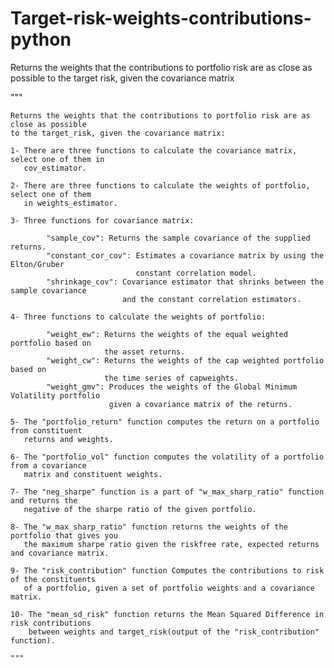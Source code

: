 # Target-risk-weights-contributions-python
Returns the weights that the contributions to portfolio risk are as close as possible to the target risk, given the covariance matrix

   """
    
    Returns the weights that the contributions to portfolio risk are as close as possible
    to the target_risk, given the covariance matrix:

    1- There are three functions to calculate the covariance matrix, select one of them in
       cov_estimator.

    2- There are three functions to calculate the weights of portfolio, select one of them
       in weights_estimator.

    3- Three functions for covariance matrix:

            "sample_cov": Returns the sample covariance of the supplied returns.
            "constant_cor_cov": Estimates a covariance matrix by using the Elton/Gruber
                                constant correlation model.
            "shrinkage_cov": Covariance estimator that shrinks between the sample covariance
                             and the constant correlation estimators.

    4- Three functions to calculate the weights of portfolio:

            "weight_ew": Returns the weights of the equal weighted portfolio based on
                         the asset returns.
            "weight_cw": Returns the weights of the cap weighted portfolio based on
                         the time series of capweights.
            "weight_gmv": Produces the weights of the Global Minimum Volatility portfolio
                          given a covariance matrix of the returns.
    
    5- The "portfolio_return" function computes the return on a portfolio from constituent
       returns and weights.

    6- The "portfolio_vol" function computes the volatility of a portfolio from a covariance
       matrix and constituent weights.

    7- The "neg_sharpe" function is a part of "w_max_sharp_ratio" function and returns the
       negative of the sharpe ratio of the given portfolio.

    8- The "w_max_sharp_ratio" function returns the weights of the portfolio that gives you
       the maximum sharpe ratio given the riskfree rate, expected returns and covariance matrix.

    9- The "risk_contribution" function Computes the contributions to risk of the constituents
       of a portfolio, given a set of portfolio weights and a covariance matrix.

    10- The "mean_sd_risk" function returns the Mean Squared Difference in risk contributions
        between weights and target_risk(output of the "risk_contribution" function).

    """
